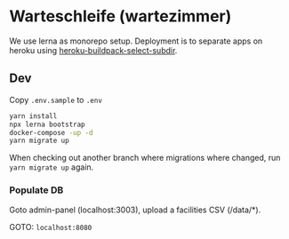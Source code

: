 # Warteschleife (wartezimmer)

We use lerna as monorepo setup. Deployment is to separate apps on heroku using [heroku-buildpack-select-subdir](https://elements.heroku.com/buildpacks/pagedraw/heroku-buildpack-select-subdir).

## Dev

Copy `.env.sample` to `.env`

```bash
yarn install
npx lerna bootstrap
docker-compose -up -d
yarn migrate up
```

When checking out another branch where migrations where changed, run `yarn migrate up` again.

### Populate DB
Goto admin-panel (localhost:3003), upload a facilities CSV (/data/*).

GOTO: `localhost:8080`
